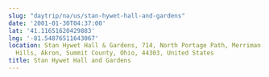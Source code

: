 ```yaml
---
slug: "daytrip/na/us/stan-hywet-hall-and-gardens"
date: '2001-01-30T04:37:00'
lat: '41.11651620429883'
lng: '-81.54876511643067'
location: Stan Hywet Hall & Gardens, 714, North Portage Path, Merriman Heights, Merriman
  Hills, Akron, Summit County, Ohio, 44303, United States
title: Stan Hywet Hall and Gardens
---
```



